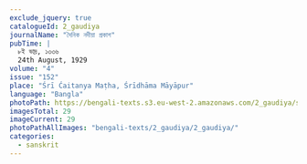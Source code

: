 ```yaml
---
exclude_jquery: true
catalogueId: 2_gaudiya
journalName: "দৈনিক নদীয়া প্রকাশ"
pubTime: |
  ৮ই ভাদ্র, ১৩৩৬
  24th August, 1929
volume: "4"
issue: "152"
place: "Śrī Ćaitanya Maṭha, Śrīdhāma Māyāpur"
language: "Bangla"
photoPath: https://bengali-texts.s3.eu-west-2.amazonaws.com/2_gaudiya/split/_00000000000000000000000000029.pdf
imagesTotal: 29
imageCurrent: 29
photoPathAllImages: "bengali-texts/2_gaudiya/2_gaudiya/"
categories:
  - sanskrit
---
```


